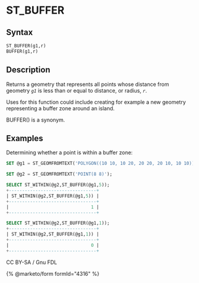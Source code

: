 # ST\_BUFFER

## Syntax

```sql
ST_BUFFER(g1,r)
BUFFER(g1,r)
```

## Description

Returns a geometry that represents all points whose distance from geometry _`g1`_ is less than or equal to distance, or radius, _`r`_.

Uses for this function could include creating for example a new geometry representing a buffer zone around an island.

BUFFER() is a synonym.

## Examples

Determining whether a point is within a buffer zone:

```sql
SET @g1 = ST_GEOMFROMTEXT('POLYGON((10 10, 10 20, 20 20, 20 10, 10 10))');

SET @g2 = ST_GEOMFROMTEXT('POINT(8 8)');

SELECT ST_WITHIN(@g2,ST_BUFFER(@g1,5));
+---------------------------------+
| ST_WITHIN(@g2,ST_BUFFER(@g1,5)) |
+---------------------------------+
|                               1 |
+---------------------------------+

SELECT ST_WITHIN(@g2,ST_BUFFER(@g1,1));
+---------------------------------+
| ST_WITHIN(@g2,ST_BUFFER(@g1,1)) |
+---------------------------------+
|                               0 |
+---------------------------------+
```

CC BY-SA / Gnu FDL

{% @marketo/form formId="4316" %}
